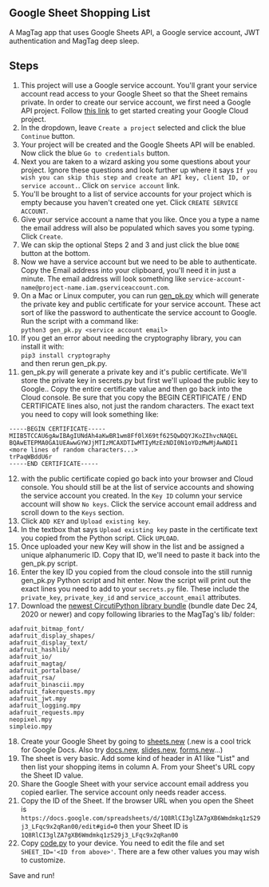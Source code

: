 ## Google Sheet Shopping List
A MagTag app that uses Google Sheets API, a Google service account, JWT authentication and MagTag deep sleep.

## Steps
1. This project will use a Google service account. You'll grant your service account read access to your Google Sheet so that the Sheet remains private. In order to create our service account, we first need a Google API project. Follow [this link](https://console.developers.google.com/flows/enableapi?apiid=sheets) to get started creating your Google Cloud project.
2. In the dropdown, leave `Create a project` selected and click the blue `Continue` button.
3. Your project will be created and the Google Sheets API will be enabled. Now click the blue `Go to credentials` button.
4. Next you are taken to a wizard asking you some questions about your project. Ignore these questions and look further up where it says `If you wish you can skip this step and create an API key, client ID, or service account.`. Click on `service account` link.
5. You'll be brought to a list of service accounts for your project which is empty because you haven't created one yet. Click `CREATE SERVICE ACCOUNT`.
6. Give your service account a name that you like. Once you a type a name the email address will also be populated which saves you some typing. Click `Create`.
7. We can skip the optional Steps 2 and 3 and just click the blue `DONE` button at the bottom.
8. Now we have a service account but we need to be able to authenticate. Copy the Email address into your clipboard, you'll need it in just a minute. The email address will look something like `service-account-name@project-name.iam.gserviceaccount.com`.
9. On a Mac or Linux computer, you can run [gen_pk.py](https://github.com/jay0lee/MagTag-projects/blob/main/Google_Sheet_Shopping_List/gen_pk.py) which will generate the private key and public certificate for your service account. These act sort of like the password to authenticate the service account to Google. Run the script with a command like:<br>
```python3 gen_pk.py <service account email>```
10. If you get an error about needing the cryptography library, you can install it with:<br>
```pip3 install cryptography```<br>and then rerun gen_pk.py.
11. gen_pk.py will generate a private key and it's public certificate. We'll store the private key in secrets.py but first we'll upload the public key to Google.. Copy the entire certificate value and then go back into the Cloud console. Be sure that you copy the BEGIN CERTIFICATE / END CERTIFICATE lines also, not just the random characters. The exact text you need to copy will look something like:<br>
```
-----BEGIN CERTIFICATE-----
MIIB5TCCAU6gAwIBAgIUNdAh4aKwBR1wm8Ff0lX69tf625QwDQYJKoZIhvcNAQEL
BQAwETEPMA0GA1UEAwwGYWJjMTIzMCAXDTIwMTIyMzEzNDI0N1oYDzMwMjAwNDI1
<more lines of random characters...>
trPaqWBddU6r
-----END CERTIFICATE-----
```
12. with the public certificate copied go back into your browser and Cloud console. You should still be at the list of service accounts and showing the service account you created. In the `Key ID` column your service account will show `No keys`. Click the service account email address and scroll down to the `Keys` section.
13. Click `ADD KEY` and `Upload existing key`.
14. In the textbox that says `Upload existing key` paste in the certificate text you copied from the Python script. Click `UPLOAD`.
15. Once uploaded your new Key will show in the list and be assigned a unique alphanumeric ID. Copy that ID, we'll need to paste it back into the gen_pk.py script.
16. Enter the key ID you copied from the cloud console into the still runnig gen_pk.py Python script and hit enter. Now the script will print out the exact lines you need to add to your `secrets.py` file. These include the `private_key`, `private_key_id` and `service_account_email` attributes.
17. Download the [newest CircutiPython library bundle](https://github.com/adafruit/Adafruit_CircuitPython_Bundle/releases) (bundle date Dec 24, 2020 or newer) and copy following libraries to the MagTag's lib/ folder:
```
adafruit_bitmap_font/
adafruit_display_shapes/
adafruit_display_text/
adafruit_hashlib/
adafruit_io/
adafruit_magtag/
adafruit_portalbase/
adafruit_rsa/
adafruit_binascii.mpy
adafruit_fakerquests.mpy
adafruit_jwt.mpy
adafruit_logging.mpy
adafruit_requests.mpy
neopixel.mpy
simpleio.mpy
```
18. Create your Google Sheet by going to [sheets.new](https://sheets.new) (.new is a cool trick for Google Docs. Also try [docs.new](docs.new), [slides.new](slides.new), [forms.new](forms.new)...)
19. The sheet is very basic. Add some kind of header in A1 like "List" and then list your shopping items in column A. From your Sheet's URL copy the Sheet ID value.
20. Share the Google Sheet with your service account email address you copied earlier. The service account only needs reader access.
21. Copy the ID of the Sheet. If the browser URL when you open the Sheet is `https://docs.google.com/spreadsheets/d/1Q8RlCI3glZA7gXB6Wmdmkq1zS29j3_LFqc9x2qRan00/edit#gid=0` then your Sheet ID is `1Q8RlCI3glZA7gXB6Wmdmkq1zS29j3_LFqc9x2qRan00`
22. Copy [code.py](https://raw.githubusercontent.com/jay0lee/MagTag-projects/main/Google_Sheet_Shopping_List/code.py) to your device. You need to edit the file and set `SHEET_ID='<ID from above>'`. There are a few other values you may wish to customize.

Save and run!
